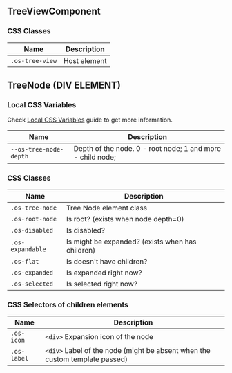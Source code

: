## TreeViewComponent

### CSS Classes

| Name                            | Description                                         |
| ------------------------------- | --------------------------------------------------- |
| `.os-tree-view`                 | Host element                                        |

## TreeNode (DIV ELEMENT)

### Local CSS Variables

Check [Local CSS Variables](https://github.com/dreyliky/ngx-os/blob/master/src/app/library/docs/guides/local-css-variables.md) guide to get more information.

| Name                            | Description                                                             |
| ------------------------------- | ----------------------------------------------------------------------- |
| `--os-tree-node-depth`          | Depth of the node. 0 - root node; 1 and more - child node;              |

### CSS Classes

| Name                            | Description                                         |
| ------------------------------- | --------------------------------------------------- |
| `.os-tree-node`                 | Tree Node element class                             |
| `.os-root-node`                 | Is root? (exists when node depth=0)                 |
| `.os-disabled`                  | Is disabled?                                        |
| `.os-expandable`                | Is might be expanded? (exists when has children)    |
| `.os-flat`                      | Is doesn't have children?                           |
| `.os-expanded`                  | Is expanded right now?                              |
| `.os-selected`                  | Is selected right now?                              |

### CSS Selectors of children elements

| Name                            | Description                                                                 |
| ------------------------------- | --------------------------------------------------------------------------- |
| `.os-icon`                      | `<div>` Expansion icon of the node                                          |
| `.os-label`                     | `<div>` Label of the node (might be absent when the custom template passed) |
